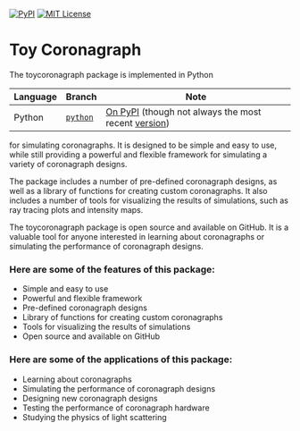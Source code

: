 <a href="https://pypi.org/project/toycoronagraph/"><img src="https://img.shields.io/pypi/v/lrgs.svg" alt="PyPI" /></a>
<a href="https://github.com/dreamjade/Toy_Coronagraph/blob/main/LICENSE"><img src="https://img.shields.io/cran/l/lrgs.svg" alt="MIT License" /></a>

# Toy Coronagraph

The toycoronagraph package is implemented in Python

Language | Branch | Note
---------- | -------- | ------
Python | [`python`](https://github.com/abmantz/lrgs/tree/python) | [On PyPI](https://pypi.python.org/pypi/toycoronagraph) (though not always the most recent [version](https://github.com/dreamjade/Toy_Coronagraph/blob/main/toycoronagraph/__init__.py))

for simulating coronagraphs. It is designed to be simple and easy to use, while still providing a powerful and flexible framework for simulating a variety of coronagraph designs. 

The package includes a number of pre-defined coronagraph designs, as well as a library of functions for creating custom coronagraphs. It also includes a number of tools for visualizing the results of simulations, such as ray tracing plots and intensity maps.

The toycoronagraph package is open source and available on GitHub. It is a valuable tool for anyone interested in learning about coronagraphs or simulating the performance of coronagraph designs.

### Here are some of the features of this package:

* Simple and easy to use
* Powerful and flexible framework
* Pre-defined coronagraph designs
* Library of functions for creating custom coronagraphs
* Tools for visualizing the results of simulations
* Open source and available on GitHub

### Here are some of the applications of this package:

* Learning about coronagraphs
* Simulating the performance of coronagraph designs
* Designing new coronagraph designs
* Testing the performance of coronagraph hardware
* Studying the physics of light scattering


